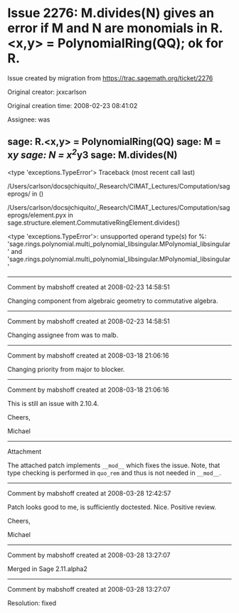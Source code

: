# Issue 2276: M.divides(N) gives an error if M and N are monomials in R.<x,y> = PolynomialRing(QQ); ok for R.<x>

Issue created by migration from https://trac.sagemath.org/ticket/2276

Original creator: jxxcarlson

Original creation time: 2008-02-23 08:41:02

Assignee: was

sage: R.<x,y> = PolynomialRing(QQ)
sage: M = x*y
sage: N = x<sup>2*y</sup>3
sage: M.divides(N)
---------------------------------------------------------------------------
<type 'exceptions.TypeError'>             Traceback (most recent call last)

/Users/carlson/docs`@`chiquito/_Research/CIMAT_Lectures/Computation/sageprogs/<ipython console> in <module>()

/Users/carlson/docs`@`chiquito/_Research/CIMAT_Lectures/Computation/sageprogs/element.pyx in sage.structure.element.CommutativeRingElement.divides()

<type 'exceptions.TypeError'>: unsupported operand type(s) for %: 'sage.rings.polynomial.multi_polynomial_libsingular.MPolynomial_libsingular' and 'sage.rings.polynomial.multi_polynomial_libsingular.MPolynomial_libsingular'


---

Comment by mabshoff created at 2008-02-23 14:58:51

Changing component from algebraic geometry to commutative algebra.


---

Comment by mabshoff created at 2008-02-23 14:58:51

Changing assignee from was to malb.


---

Comment by mabshoff created at 2008-03-18 21:06:16

Changing priority from major to blocker.


---

Comment by mabshoff created at 2008-03-18 21:06:16

This is still an issue with 2.10.4. 

Cheers,

Michael


---

Attachment

The attached patch implements `__mod__` which fixes the issue. Note, that type checking is performed in `quo_rem` and thus is not needed in `__mod__`.


---

Comment by mabshoff created at 2008-03-28 12:42:57

Patch looks good to me, is sufficiently doctested. Nice. Positive review.

Cheers,

Michael


---

Comment by mabshoff created at 2008-03-28 13:27:07

Merged in Sage 2.11.alpha2


---

Comment by mabshoff created at 2008-03-28 13:27:07

Resolution: fixed
